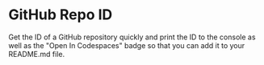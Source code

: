 # GitHub Repo ID
Get the ID of a GitHub repository quickly and print the ID to the console as well as the "Open In Codespaces" badge so that you can add it to your README.md file.
